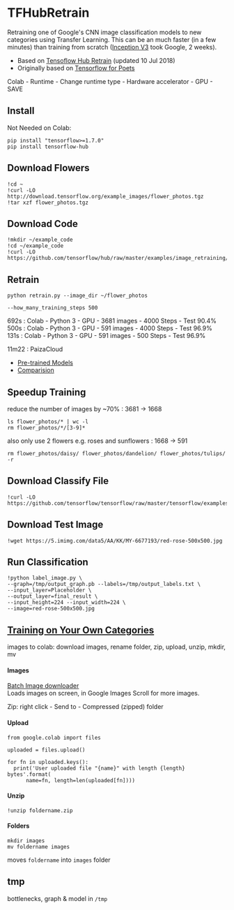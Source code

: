 # TFHubRetrain

Retraining one of Google's CNN image classification models to new categories using Transfer Learning.
This can be an much faster (in a few minutes) than training from scratch ([Inception V3](https://github.com/EN10/KerasInception) took Google, 2 weeks).

* Based on [Tensoflow Hub Retrain](https://github.com/tensorflow/hub/blob/master/docs/tutorials/image_retraining.md) (updated 10 Jul 2018)    
* Originally based on [Tensorflow for Poets](https://github.com/EN10/TensorFlowForPoets)

Colab - Runtime - Change runtime type - Hardware accelerator - GPU - SAVE

## Install
Not Needed on Colab:    

    pip install "tensorflow>=1.7.0"
    pip install tensorflow-hub

## Download Flowers
    !cd ~
    !curl -LO http://download.tensorflow.org/example_images/flower_photos.tgz
    !tar xzf flower_photos.tgz

## Download Code
    !mkdir ~/example_code
    !cd ~/example_code
    !curl -LO https://github.com/tensorflow/hub/raw/master/examples/image_retraining/retrain.py

## Retrain
    python retrain.py --image_dir ~/flower_photos

    --how_many_training_steps 500
    
692s : Colab - Python 3 - GPU - 3681 images - 4000 Steps - Test 90.4%    
500s : Colab - Python 3 - GPU - 591 images - 4000 Steps - Test 96.9%    
131s : Colab - Python 3 - GPU - 591 images - 500 Steps - Test 96.9%

11m22 : PaizaCloud

* [Pre-trained Models ](https://github.com/tensorflow/models/blob/master/research/slim/README.md#pre-trained-models)
* [Comparision](https://1.bp.blogspot.com/-E1qM-CKq-BA/WfuGc22fPBI/AAAAAAAACIg/frpwbO5Jh-oL0cSObyJa29fXkBsuVl7CACLcBGAs/s1600/image3.jpg)

## Speedup Training 
reduce the number of images by ~70% : 3681 -> 1668

    ls flower_photos/* | wc -l
    rm flower_photos/*/[3-9]*
also only use 2 flowers e.g. roses and sunflowers : 1668 -> 591

    rm flower_photos/daisy/ flower_photos/dandelion/ flower_photos/tulips/ -r

## Download Classify File
    !curl -LO https://github.com/tensorflow/tensorflow/raw/master/tensorflow/examples/label_image/label_image.py

## Download Test Image
    !wget https://5.imimg.com/data5/AA/KK/MY-6677193/red-rose-500x500.jpg

## Run Classification
    !python label_image.py \
    --graph=/tmp/output_graph.pb --labels=/tmp/output_labels.txt \
    --input_layer=Placeholder \
    --output_layer=final_result \
    --input_height=224 --input_width=224 \
    --image=red-rose-500x500.jpg

## [Training on Your Own Categories](https://github.com/EN10/TensorFlowForPoets#training-on-your-own-categories)

images to colab: download images, rename folder, zip, upload, unzip, mkdir, mv   

#### Images
[Batch Image downloader](https://chrome.google.com/webstore/detail/fatkun-batch-download-ima/nnjjahlikiabnchcpehcpkdeckfgnohf?hl=en)    
Loads images on screen, in Google Images Scroll for more images.

Zip: right click - Send to - Compressed (zipped) folder

#### Upload

    from google.colab import files

    uploaded = files.upload()

    for fn in uploaded.keys():
      print('User uploaded file "{name}" with length {length} bytes'.format(
          name=fn, length=len(uploaded[fn])))

#### Unzip

    !unzip foldername.zip

#### Folders

    mkdir images
    mv foldername images

moves `foldername` into `images` folder

## tmp

bottlenecks, graph & model in `/tmp`